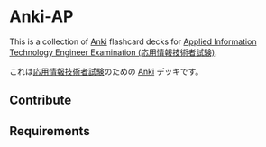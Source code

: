 # Anki-AP

This is a collection of [Anki](https://apps.ankiweb.net/) flashcard decks for [Applied Information Technology Engineer Examination (応用情報技術者試験)](https://www.jitec.ipa.go.jp/1_11seido/ap.html).

これは[応用情報技術者試験](https://www.jitec.ipa.go.jp/1_11seido/ap.html)のための [Anki](https://apps.ankiweb.net/) デッキです。

## Contribute

## Requirements

